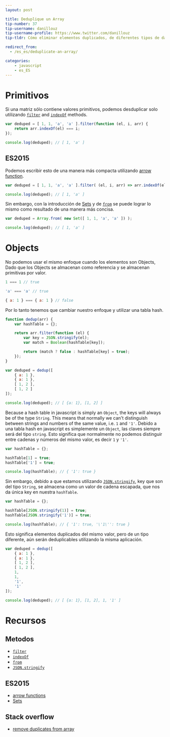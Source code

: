 ```yaml
---
layout: post

title: Deduplique un Array
tip-number: 37
tip-username: danillouz
tip-username-profile: https://www.twitter.com/danillouz
tip-tldr: Cómo eliminar elementos duplicados, de diferentes tipos de datos, a partir de un Array.

redirect_from:
  - /es_es/deduplicate-an-array/

categories:
    - javascript
    - es_ES
---
```


# Primitivos
Si una matriz sólo contiene valores primitivos, podemos desduplicar
solo utilizando [`filter`](https://developer.mozilla.org/en-US/docs/Web/JavaScript/Reference/Global_Objects/Array/filter) and [`indexOf`](https://developer.mozilla.org/en-US/docs/Web/JavaScript/Reference/Global_Objects/Array/indexOf) methods.

```javascript
var deduped = [ 1, 1, 'a', 'a' ].filter(function (el, i, arr) {
	return arr.indexOf(el) === i;
});

console.log(deduped); // [ 1, 'a' ]
```

## ES2015
Podemos escribir esto de una manera más compacta utilizando [arrow function](https://developer.mozilla.org/en/docs/Web/JavaScript/Reference/Functions/Arrow_functions).

```javascript
var deduped = [ 1, 1, 'a', 'a' ].filter( (el, i, arr) => arr.indexOf(el) === i);

console.log(deduped); // [ 1, 'a' ]
```

Sin embargo, con la introducción de [Sets](https://developer.mozilla.org/en-US/docs/Web/JavaScript/Reference/Global_Objects/Set) y de [`from`](https://developer.mozilla.org/en/docs/Web/JavaScript/Reference/Global_Objects/Array/from) se puede lograr lo mismo como resultado de una manera más concisa.

```javascript
var deduped = Array.from( new Set([ 1, 1, 'a', 'a' ]) );

console.log(deduped); // [ 1, 'a' ]
```

# Objects
No podemos usar el mismo enfoque cuando los elementos son Objects,
Dado que los Objects se almacenan como referencia y se almacenan primitivas
por valor.

```javascript
1 === 1 // true

'a' === 'a' // true

{ a: 1 } === { a: 1 } // false
```

Por lo tanto tenemos que cambiar nuestro enfoque y utilizar una tabla hash.

```javascript
function dedup(arr) {
	var hashTable = {};

	return arr.filter(function (el) {
		var key = JSON.stringify(el);
		var match = Boolean(hashTable[key]);

		return (match ? false : hashTable[key] = true);
	});
}

var deduped = dedup([
	{ a: 1 },
	{ a: 1 },
	[ 1, 2 ],
	[ 1, 2 ]
]);

console.log(deduped); // [ {a: 1}, [1, 2] ]
```

Because a hash table in javascript is simply an `Object`, the keys
will always be of the type `String`. This means that normally we can't
distinguish between strings and numbers of the same value, i.e. `1` and
`'1'`.
Debido a una tabla hash en javascript es simplemente un `Object`, las claves
siempre será del tipo `string`. Esto significa que normalmente no podemos
distinguir entre cadenas y números del mismo valor, es decir `1` y
`'1'`.

```javascript
var hashTable = {};

hashTable[1] = true;
hashTable['1'] = true;

console.log(hashTable); // { '1': true }
```

Sin embargo, debido a que estamos utilizando [`JSON.stringify`](https://developer.mozilla.org/en/docs/Web/JavaScript/Reference/Global_Objects/JSON/stringify), key que son del tipo `String`, se almacena como un valor de cadena escapada, que nos da única key en nuestra `hashTable`.

```javascript
var hashTable = {};

hashTable[JSON.stringify(1)] = true;
hashTable[JSON.stringify('1')] = true;

console.log(hashTable); // { '1': true, '\'1\'': true }
```

Esto significa elementos duplicados del mismo valor, pero de un tipo diferente,
aún serán deduplicables utilizando la misma aplicación.

```javascript
var deduped = dedup([
	{ a: 1 },
	{ a: 1 },
	[ 1, 2 ],
	[ 1, 2 ],
	1,
	1,
	'1',
	'1'
]);

console.log(deduped); // [ {a: 1}, [1, 2], 1, '1' ]
```

# Recursos
## Metodos
* [`filter`](https://developer.mozilla.org/en-US/docs/Web/JavaScript/Reference/Global_Objects/Array/filter)
* [`indexOf`](https://developer.mozilla.org/en-US/docs/Web/JavaScript/Reference/Global_Objects/Array/indexOf)
* [`from`](https://developer.mozilla.org/en/docs/Web/JavaScript/Reference/Global_Objects/Array/from)
* [`JSON.stringify`](https://developer.mozilla.org/en/docs/Web/JavaScript/Reference/Global_Objects/JSON/stringify)

## ES2015
* [arrow functions](https://developer.mozilla.org/en/docs/Web/JavaScript/Reference/Functions/Arrow_functions)
* [Sets](https://developer.mozilla.org/en-US/docs/Web/JavaScript/Reference/Global_Objects/Set)

## Stack overflow
* [remove duplicates from array](http://stackoverflow.com/questions/9229645/remove-duplicates-from-javascript-array/9229821#9229821)
